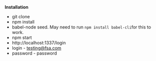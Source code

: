 **Installation**
- git clone
- npm install
- babel-node seed.  May need to run ```npm install babel-cli```for this to work.  
- npm start
- http://localhost:1337/login
- login - testing@fsa.com
- password - password